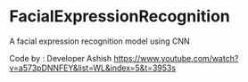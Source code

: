 # FacialExpressionRecognition
A facial expression recognition model using CNN

Code by : Developer Ashish https://www.youtube.com/watch?v=a573pDNNFEY&list=WL&index=5&t=3953s
